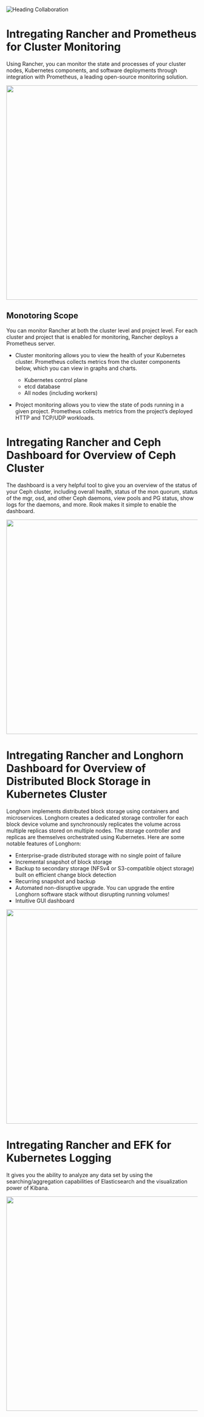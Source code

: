 ![Heading Collaboration](https://github.com/IoTcloudServe/the-3rd-collaboration-community-meeting/blob/master/Agenda/Heading.png)

# Intregating Rancher and Prometheus for Cluster Monitoring
Using Rancher, you can monitor the state and processes of your cluster nodes, Kubernetes components, and software deployments through integration with Prometheus, a leading open-source monitoring solution.

<p align="center">
  <img width="863" height="563" src="/Presentation_program/3_Demonstration_of_Integrating_Tools/picture/demo1.png"/>
</p>

## Monotoring Scope
You can monitor Rancher at both the cluster level and project level. For each cluster and project that is enabled for monitoring, Rancher deploys a Prometheus server.

* Cluster monitoring allows you to view the health of your Kubernetes cluster. Prometheus collects metrics from the cluster components below, which you can view in graphs and charts.
    
    * Kubernetes control plane
    * etcd database
    * All nodes (including workers)

* Project monitoring allows you to view the state of pods running in a given project. Prometheus collects metrics from the project’s deployed HTTP and TCP/UDP workloads.

# Intregating Rancher and Ceph Dashboard for Overview of Ceph Cluster
The dashboard is a very helpful tool to give you an overview of the status of your Ceph cluster, including overall health, status of the mon quorum, status of the mgr, osd, and other Ceph daemons, view pools and PG status, show logs for the daemons, and more. Rook makes it simple to enable the dashboard.

<p align="center">
  <img width="1000" height="563" src="/Presentation_program/3_Demonstration_of_Integrating_Tools/picture/ceph-dashboard.png"/>
</p>

# Intregating Rancher and Longhorn Dashboard for Overview of Distributed Block Storage in Kubernetes Cluster

Longhorn implements distributed block storage using containers and microservices. Longhorn creates a dedicated storage controller for each block device volume and synchronously replicates the volume across multiple replicas stored on multiple nodes. The storage controller and replicas are themselves orchestrated using Kubernetes. Here are some notable features of Longhorn:

* Enterprise-grade distributed storage with no single point of failure
* Incremental snapshot of block storage
* Backup to secondary storage (NFSv4 or S3-compatible object storage) built on efficient change block detection
* Recurring snapshot and backup
* Automated non-disruptive upgrade. You can upgrade the entire Longhorn software stack without disrupting running volumes!
* Intuitive GUI dashboard

<p align="center">
  <img width="1000" height="563" src="/Presentation_program/3_Demonstration_of_Integrating_Tools/picture/longhorn-ui.png"/>
</p>

# Intregating Rancher and EFK for Kubernetes Logging
It gives you the ability to analyze any data set by using the searching/aggregation capabilities of Elasticsearch and the visualization power of Kibana.

<p align="center">
  <img width="1000" height="563" src="/Presentation_program/3_Demonstration_of_Integrating_Tools/picture/efk.png"/>
</p>